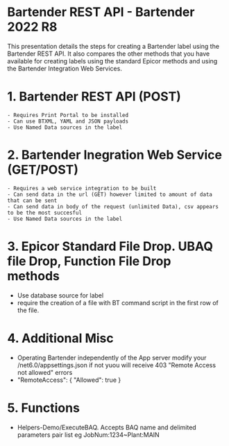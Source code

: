 # Bartender REST API - Bartender 2022 R8
 This presentation details the steps for creating a Bartender label using the Bartender REST API.  It also compares the other methods that you have available for creating labels using the standard Epicor methods and using the Bartender Integration Web Services.

# 1. Bartender REST API (POST)
    - Requires Print Portal to be installed
    - Can use BTXML, YAML and JSON payloads
    - Use Named Data sources in the label

# 2. Bartender Inegration Web Service (GET/POST)
    - Requires a web service integration to be built
    - Can send data in the url (GET) however limited to amount of data that can be sent
    - Can send data in body of the request (unlimited Data), csv appears to be the most succesful
    - Use Named Data sources in the label

# 3. Epicor Standard File Drop. UBAQ file Drop, Function File Drop methods
- Use database source for label
- require the creation of a file with BT command script in the first row of the file.
 
# 4. Additional Misc
- Operating Bartender independently of the App server modify your /net6.0/appsettings.json if not yuou will receive 403 "Remote Access not allowed" errors
-    "RemoteAccess": {
      "Allowed":  true
   } 

# 5. Functions
- Helpers-Demo/ExecuteBAQ. Accepts BAQ name and delimited parameters pair list eg JobNum:1234~Plant:MAIN
